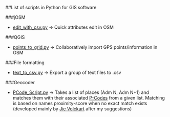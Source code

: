 ##List of scripts in Python for GIS software

###jOSM 

* [edit_with_csv.py](https://github.com/BRaimbault/py_GIS_toolbox/blob/master/jOSM/edit_with_csv.py) -> Quick attributes edit in OSM

###QGIS 

* [points_to_grid.py](https://github.com/BRaimbault/py_GIS_toolbox/blob/master/QGIS/points_to_grid.py) -> Collaboratively import GPS points/information in OSM

###File formatting

* [text_to_csv.py](https://github.com/BRaimbault/py_GIS_toolbox/blob/master/file_format/text_to_csv.py) -> Export a group of text files to .csv

###Geocoder

* [PCode_Script.py](https://github.com/BRaimbault/py_GIS_toolbox/blob/master/PCoding/PCode_Script.py) -> Takes a list of places (Adm N, Adm N+1) and matches them with their associated [P-Codes](https://sites.google.com/site/ochaimwiki/geodata-preparation-manual/p-code-guidelines) from a given list. Matching is based on names proximity-score when no exact match exists (developed mainly by [Jie Volckart](https://github.com/jiev333) after my suggestions)
